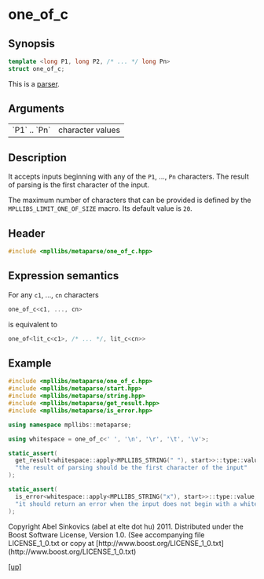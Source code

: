 # one_of_c

## Synopsis

```cpp
template <long P1, long P2, /* ... */ long Pn>
struct one_of_c;
```

This is a [parser](parser.html).

## Arguments

<table cellpadding='0' cellspacing='0'>
  <tr>
    <td>`P1` .. `Pn`</td>
    <td>character values</td>
  </tr>
</table>

## Description

It accepts inputs beginning with any of the `P1`, ..., `Pn` characters. The
result of parsing is the first character of the input.

The maximum number of characters that can be provided is defined by the
`MPLLIBS_LIMIT_ONE_OF_SIZE` macro. Its default value is `20`.

## Header

```cpp
#include <mpllibs/metaparse/one_of_c.hpp>
```

## Expression semantics

For any `c1`, ..., `cn` characters

```cpp
one_of_c<c1, ..., cn>
```

is equivalent to

```cpp
one_of<lit_c<c1>, /* ... */, lit_c<cn>>
```

## Example

```cpp
#include <mpllibs/metaparse/one_of_c.hpp>
#include <mpllibs/metaparse/start.hpp>
#include <mpllibs/metaparse/string.hpp>
#include <mpllibs/metaparse/get_result.hpp>
#include <mpllibs/metaparse/is_error.hpp>

using namespace mpllibs::metaparse;

using whitespace = one_of_c<' ', '\n', '\r', '\t', '\v'>;

static_assert(
  get_result<whitespace::apply<MPLLIBS_STRING(" "), start>>::type::value == ' ',
  "the result of parsing should be the first character of the input"
);

static_assert(
  is_error<whitespace::apply<MPLLIBS_STRING("x"), start>>::type::value,
  "it should return an error when the input does not begin with a whitespace"
);
```

<p class="copyright">
Copyright Abel Sinkovics (abel at elte dot hu) 2011.
Distributed under the Boost Software License, Version 1.0.
(See accompanying file LICENSE_1_0.txt or copy at
[http://www.boost.org/LICENSE_1_0.txt](http://www.boost.org/LICENSE_1_0.txt)
</p>

[[up]](reference.html)

